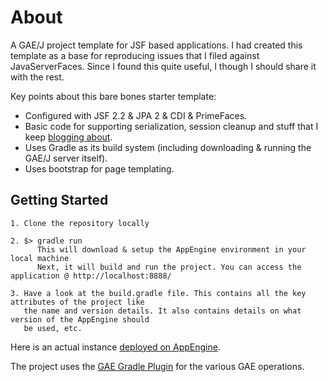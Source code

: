 About
=====

A GAE/J project template for JSF based applications. I had created this template as a base for reproducing issues that
I filed against JavaServerFaces. Since I found this quite useful, I though I should share it with the rest.

Key points about this bare bones starter template:

+ Configured with JSF 2.2 &amp; JPA 2 &amp; CDI &amp; PrimeFaces.
+ Basic code for supporting serialization, session cleanup and stuff that I keep
  <a href="http://roguexz.blogspot.in/">blogging about</a>.
+ Uses Gradle as its build system (including downloading &amp; running the GAE/J server itself).
+ Uses bootstrap for page templating.


Getting Started
---------------

    1. Clone the repository locally

    2. $> gradle run
          This will download & setup the AppEngine environment in your local machine
          Next, it will build and run the project. You can access the application @ http://localhost:8888/

    3. Have a look at the build.gradle file. This contains all the key attributes of the project like
       the name and version details. It also contains details on what version of the AppEngine should
       be used, etc.


Here is an actual instance <a href='http://gae-java-template.appspot.com/'>deployed on AppEngine</a>.

The project uses the <a href='https://github.com/GoogleCloudPlatform/gradle-appengine-plugin'>GAE Gradle Plugin</a>
for the various GAE operations.
